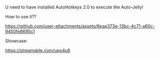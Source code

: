 U need to have installed AutoHotkeys 2.0 to execute the Auto-Jelly!

How to use it??


https://github.com/user-attachments/assets/6eae373e-13bc-4c71-a60c-9450fe8695c1

Showcase:


https://streamable.com/upo4u6

